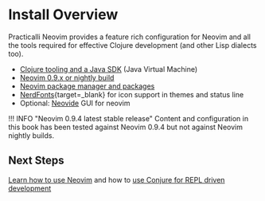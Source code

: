 # Install Overview

Practicalli Neovim provides a feature rich configuration for Neovim and all the tools required for effective Clojure development (and other Lisp dialects too).

- [Clojure tooling and a Java SDK](clojure.md) (Java Virtual Machine)
- [Neovim 0.9.x or nightly build](neovim.md)
- [Neovim package manager and packages](packages/index.md)
- [NerdFonts](https://www.nerdfonts.com/){target=_blank} for icon support in themes and status line
- Optional: [Neovide](neovide.md) GUI for neovim

!!! INFO "Neovim 0.9.4 latest stable release"
    Content and configuration in this book has been tested against Neovim 0.9.4 but not against Neovim nightly builds.

## Next Steps

[Learn how to use Neovim](../neovim-basics/) and how to [use Conjure for REPL driven development](../repl-driven-development/conjure.md)
